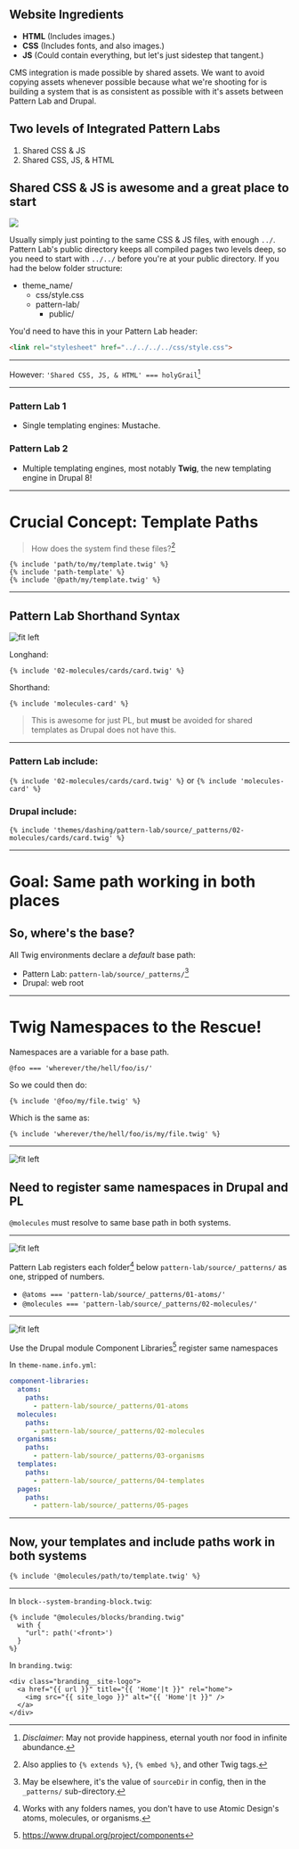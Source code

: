 
## Website Ingredients

- **HTML** (Includes images.)
- **CSS** (Includes fonts, and also images.)
- **JS** (Could contain everything, but let's just sidestep that tangent.)

CMS integration is made possible by shared assets. We want to avoid copying assets whenever possible because what we're shooting for is building a system that is as consistent as possible with it's assets between Pattern Lab and Drupal.

## Two levels of Integrated Pattern Labs

1. Shared CSS & JS
2. Shared CSS, JS, & HTML

## Shared CSS & JS is awesome and a great place to start

![](/assets/shared-assets-folder-structure.png)

Usually simply just pointing to the same CSS & JS files, with enough `../`. Pattern Lab's public directory keeps all compiled pages two levels deep, so you need to start with `../../` before you're at your public directory. If you had the below folder structure:

- theme_name/
  - css/style.css
  - pattern-lab/
    - public/

You'd need to have this in your Pattern Lab header:

```html
<link rel="stylesheet" href="../../../../css/style.css">
```

---

However: `'Shared CSS, JS, & HTML' === holyGrail`[^1]

[^1]: _Disclaimer_: May not provide happiness, eternal youth nor food in infinite abundance.

---

### Pattern Lab 1

- Single templating engines: Mustache.

### Pattern Lab 2

- Multiple templating engines, most notably **Twig**, the new templating engine in Drupal 8!

---

# Crucial Concept: Template Paths

> How does the system find these files?[^6]

```twig
{% include 'path/to/my/template.twig' %}
{% include 'path-template' %}
{% include '@path/my/template.twig' %}
```

[^6]: Also applies to `{% extends %}`, `{% embed %}`, and other Twig tags.

---

## Pattern Lab Shorthand Syntax

![fit left](/assets/file-structure.png)

Longhand:

`{% include '02-molecules/cards/card.twig' %}`

Shorthand:

`{% include 'molecules-card' %}`

> This is awesome for just PL, but **must** be avoided for shared templates as Drupal does not have this.

---

### Pattern Lab include:

`{% include '02-molecules/cards/card.twig' %}`
or
`{% include 'molecules-card' %}`

### Drupal include:

`{% include 'themes/dashing/pattern-lab/source/_patterns/02-molecules/cards/card.twig' %}`

---

# Goal: Same path working in both places

## So, where's the base?

All Twig environments declare a *default* base path:

- Pattern Lab: `pattern-lab/source/_patterns/`[^7]
- Drupal: web root

[^7]: May be elsewhere, it's the value of `sourceDir` in config, then in the `_patterns/` sub-directory.

---

# Twig Namespaces to the Rescue!

Namespaces are a variable for a base path.

`@foo === 'wherever/the/hell/foo/is/'`

So we could then do:

```
{% include '@foo/my/file.twig' %}
```

Which is the same as:

```
{% include 'wherever/the/hell/foo/is/my/file.twig' %}
```

---

![fit left](/assets/file-structure.png)

## Need to register same namespaces in Drupal and PL

`@molecules` must resolve to same base path in both systems.

---

![fit left](/assets/file-structure.png)

Pattern Lab registers each folder[^8] below `pattern-lab/source/_patterns/` as one, stripped of numbers.

- `@atoms === 'pattern-lab/source/_patterns/01-atoms/'`
- `@molecules === 'pattern-lab/source/_patterns/02-molecules/'`

[^8]: Works with any folders names, you don't have to use Atomic Design's atoms, molecules, or organisms.

---

![fit left](/assets/file-structure.png)

Use the Drupal module Component Libraries[^9] register same namespaces

In `theme-name.info.yml`:

```yml
component-libraries:
  atoms:
    paths:
      - pattern-lab/source/_patterns/01-atoms
  molecules:
    paths:
      - pattern-lab/source/_patterns/02-molecules
  organisms:
    paths:
      - pattern-lab/source/_patterns/03-organisms
  templates:
    paths:
      - pattern-lab/source/_patterns/04-templates
  pages:
    paths:
      - pattern-lab/source/_patterns/05-pages
```

[^9]: https://www.drupal.org/project/components

---

## Now, your templates and include paths work in both systems

```twig
{% include '@molecules/path/to/template.twig' %}
```

---

In `block--system-branding-block.twig`:

```twig
{% include "@molecules/blocks/branding.twig"
  with {
    "url": path('<front>')
  }
%}
```

In `branding.twig`:

```twig
<div class="branding__site-logo">
  <a href="{{ url }}" title="{{ 'Home'|t }}" rel="home">
    <img src="{{ site_logo }}" alt="{{ 'Home'|t }}" />
  </a>
</div>
```
